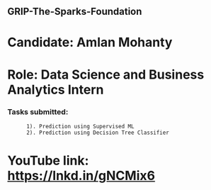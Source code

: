 ## GRIP-The-Sparks-Foundation

# Candidate: Amlan Mohanty
# Role: Data Science and Business Analytics Intern
### Tasks submitted: 
          1). Prediction using Supervised ML
          2). Prediction using Decision Tree Classifier
          
# YouTube link: https://lnkd.in/gNCMix6

